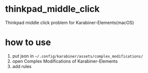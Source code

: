 # thinkpad_middle_click
Thinkpad middle click problem for Karabiner-Elements(macOS)

# how to use
1. put json in `~/.config/karabiner/assets/complex_modifications/`
2. open Complex Modifications of Karabiner-Elements
3. add rules
